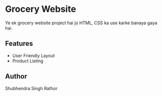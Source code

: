 # Grocery Website

Ye ek grocery website project hai jo HTML, CSS ka use karke banaya gaya hai.

## Features
- User Friendly Layout
- Product Listing

## Author
Shubhendra Singh Rathor
